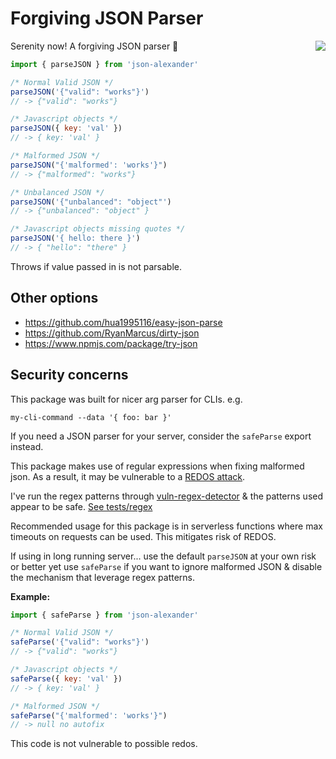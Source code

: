 # Forgiving JSON Parser

<img align="right" src="https://user-images.githubusercontent.com/532272/64802133-d3d2b180-d53e-11e9-8182-101a1b927e29.jpg">

Serenity now! A forgiving JSON parser 🙏

```js
import { parseJSON } from 'json-alexander'

/* Normal Valid JSON */
parseJSON('{"valid": "works"}')
// -> {"valid": "works"}

/* Javascript objects */
parseJSON({ key: 'val' })
// -> { key: 'val' }

/* Malformed JSON */
parseJSON("{'malformed': 'works'}")
// -> {"malformed": "works"}

/* Unbalanced JSON */
parseJSON('{"unbalanced": "object"')
// -> {"unbalanced": "object" }

/* Javascript objects missing quotes */
parseJSON('{ hello: there }')
// -> { "hello": "there" }
```

Throws if value passed in is not parsable.

## Other options

- https://github.com/hua1995116/easy-json-parse
- https://github.com/RyanMarcus/dirty-json
- https://www.npmjs.com/package/try-json

## Security concerns

This package was built for nicer arg parser for CLIs. e.g.

```
my-cli-command --data '{ foo: bar }'
```

If you need a JSON parser for your server, consider the `safeParse` export instead.

This package makes use of regular expressions when fixing malformed json. As a result, it may be vulnerable to a [REDOS attack](https://snyk.io/blog/redos-and-catastrophic-backtracking).

I've run the regex patterns through [vuln-regex-detector](https://github.com/davisjam/vuln-regex-detector) & the patterns used appear to be safe. [See tests/regex](./tests/regexTests)

Recommended usage for this package is in serverless functions where max timeouts on requests can be used. This mitigates risk of REDOS.

If using in long running server... use the default `parseJSON` at your own risk or better yet use `safeParse` if you want to ignore malformed JSON & disable the mechanism that leverage regex patterns.

**Example:**

```js
import { safeParse } from 'json-alexander'

/* Normal Valid JSON */
safeParse('{"valid": "works"}')
// -> {"valid": "works"}

/* Javascript objects */
safeParse({ key: 'val' })
// -> { key: 'val' }

/* Malformed JSON */
safeParse("{'malformed': 'works'}")
// -> null no autofix
```

This code is not vulnerable to possible redos.
